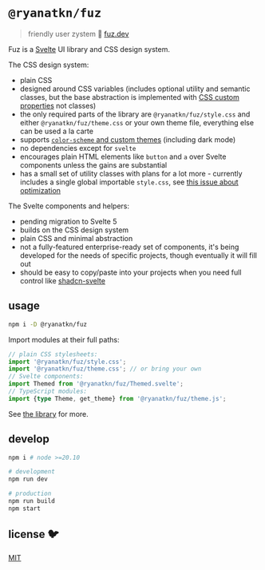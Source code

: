 # `@ryanatkn/fuz`

> friendly user zystem 🧶 [fuz.dev](https://www.fuz.dev/)

Fuz is a <a href="https://svelte.dev/">Svelte</a> UI library and CSS design system.

The CSS design system:

- plain CSS
- designed around CSS variables (includes optional utility and semantic classes,
  but the base abstraction is implemented with
  [CSS custom properties](https://developer.mozilla.org/en-US/docs/Web/CSS/--*) not classes)
- the only required parts of the library are `@ryanatkn/fuz/style.css` and either
  `@ryanatkn/fuz/theme.css` or your own theme file, everything else can be used a la carte
- supports [`color-scheme` and custom themes](https://www.fuz.dev/library/theme)
  (including dark mode)
- no dependencies except for `svelte`
- encourages plain HTML elements like `button` and `a` over Svelte components
  unless the gains are substantial
- has a small set of utility classes with plans for a lot more -
  currently includes a single global importable `style.css`,
  see [this issue about optimization](https://github.com/ryanatkn/fuz/issues/277)

The Svelte components and helpers:

- pending migration to Svelte 5
- builds on the CSS design system
- plain CSS and minimal abstraction
- not a fully-featured enterprise-ready set of components,
  it's being developed for the needs of specific projects, though eventually it will fill out
- should be easy to copy/paste into your projects when you need full control like
  [shadcn-svelte](https://github.com/huntabyte/shadcn-svelte)

## usage

```bash
npm i -D @ryanatkn/fuz
```

Import modules at their full paths:

```ts
// plain CSS stylesheets:
import '@ryanatkn/fuz/style.css';
import '@ryanatkn/fuz/theme.css'; // or bring your own
// Svelte components:
import Themed from '@ryanatkn/fuz/Themed.svelte';
// TypeScript modules:
import {type Theme, get_theme} from '@ryanatkn/fuz/theme.js';
```

See [the library](https://www.fuz.dev/library) for more.

## develop

```bash
npm i # node >=20.10

# development
npm run dev

# production
npm run build
npm start
```

## license 🐦

[MIT](LICENSE)
